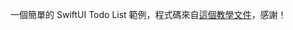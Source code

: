 一個簡單的 SwiftUI Todo List 範例，程式碼來自[這個教學文件](https://peterfriese.github.io/MakeItSo/tutorials/makeitso/01-building-a-simple-todo-list-ui/)，感謝！
